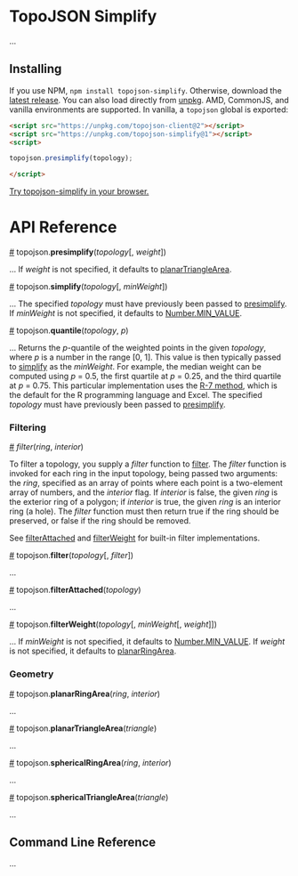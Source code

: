 # TopoJSON Simplify

…

## Installing

If you use NPM, `npm install topojson-simplify`. Otherwise, download the [latest release](https://github.com/topojson/topojson-simplify/releases/latest). You can also load directly from [unpkg](https://unpkg.com). AMD, CommonJS, and vanilla environments are supported. In vanilla, a `topojson` global is exported:

```html
<script src="https://unpkg.com/topojson-client@2"></script>
<script src="https://unpkg.com/topojson-simplify@1"></script>
<script>

topojson.presimplify(topology);

</script>
```

[Try topojson-simplify in your browser.](https://tonicdev.com/npm/topojson-simplify)

# API Reference

<a name="presimplify" href="#presimplify">#</a> topojson.<b>presimplify</b>(<i>topology</i>[, <i>weight</i>])

… If *weight* is not specified, it defaults to [planarTriangleArea](#planarTriangleArea).

<a name="simplify" href="#simplify">#</a> topojson.<b>simplify</b>(<i>topology</i>[, <i>minWeight</i>])

… The specified *topology* must have previously been passed to [presimplify](#presimplify). If *minWeight* is not specified, it defaults to [Number.MIN_VALUE](https://developer.mozilla.org/en-US/docs/Web/JavaScript/Reference/Global_Objects/Number/MIN_VALUE).

<a name="quantile" href="#quantile">#</a> topojson.<b>quantile</b>(<i>topology</i>, <i>p</i>)

… Returns the *p*-quantile of the weighted points in the given *topology*, where *p* is a number in the range [0, 1]. This value is then typically passed to [simplify](#simplify) as the *minWeight*. For example, the median weight can be computed using *p* = 0.5, the first quartile at *p* = 0.25, and the third quartile at *p* = 0.75. This particular implementation uses the [R-7 method](https://en.wikipedia.org/wiki/Quantile#Quantiles_of_a_population), which is the default for the R programming language and Excel. The specified *topology* must have previously been passed to [presimplify](#presimplify).

### Filtering

<a name="_filter" href="#_filter">#</a> <i>filter</i>(<i>ring</i>, <i>interior</i>)

To filter a topology, you supply a *filter* function to [filter](#filter). The *filter* function is invoked for each ring in the input topology, being passed two arguments: the *ring*, specified as an array of points where each point is a two-element array of numbers, and the *interior* flag. If *interior* is false, the given *ring* is the exterior ring of a polygon; if *interior* is true, the given *ring* is an interior ring (a hole). The *filter* function must then return true if the ring should be preserved, or false if the ring should be removed.

See [filterAttached](#filterAttached) and [filterWeight](#filterWeight) for built-in filter implementations.

<a name="filter" href="#filter">#</a> topojson.<b>filter</b>(<i>topology</i>[, <i>filter</i>])

…

<a name="filterAttached" href="#filterAttached">#</a> topojson.<b>filterAttached</b>(<i>topology</i>)

…

<a name="filterWeight" href="#filterWeight">#</a> topojson.<b>filterWeight</b>(<i>topology</i>[, <i>minWeight</i>[, <i>weight</i>]])

… If *minWeight* is not specified, it defaults to [Number.MIN_VALUE](https://developer.mozilla.org/en-US/docs/Web/JavaScript/Reference/Global_Objects/Number/MIN_VALUE). If *weight* is not specified, it defaults to [planarRingArea](#planarRingArea).

### Geometry

<a name="planarRingArea" href="#planarRingArea">#</a> topojson.<b>planarRingArea</b>(<i>ring</i>, <i>interior</i>)

…

<a name="planarTriangleArea" href="#planarTriangleArea">#</a> topojson.<b>planarTriangleArea</b>(<i>triangle</i>)

…

<a name="sphericalRingArea" href="#sphericalRingArea">#</a> topojson.<b>sphericalRingArea</b>(<i>ring</i>, <i>interior</i>)

…

<a name="sphericalTriangleArea" href="#sphericalTriangleArea">#</a> topojson.<b>sphericalTriangleArea</b>(<i>triangle</i>)

…

## Command Line Reference

…
